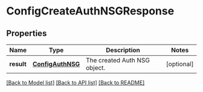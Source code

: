# ConfigCreateAuthNSGResponse

## Properties
Name | Type | Description | Notes
------------ | ------------- | ------------- | -------------
**result** | [**ConfigAuthNSG**](ConfigAuthNSG.md) | The created Auth NSG object. | [optional] 

[[Back to Model list]](../README.md#documentation-for-models) [[Back to API list]](../README.md#documentation-for-api-endpoints) [[Back to README]](../README.md)


